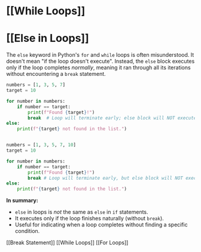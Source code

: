 # [[While Loops]]
# [[Else in Loops]] 
The `else` keyword in Python's `for` and `while` loops is often misunderstood. It doesn't mean "if the loop doesn't execute".  Instead, the `else` block executes only if the loop completes *normally*, meaning it ran through all its iterations without encountering a `break` statement.

```python
numbers = [1, 3, 5, 7]
target = 10

for number in numbers:
    if number == target:
        print(f"Found {target}!")
        break  # Loop will terminate early; else block will NOT execute
else:
    print(f"{target} not found in the list.")


numbers = [1, 3, 5, 7, 10]
target = 10

for number in numbers:
    if number == target:
        print(f"Found {target}!")
        break # Loop will terminate early, but else block will NOT execute
else:
    print(f"{target} not found in the list.")

```

**In summary:**

*   `else` in loops is *not* the same as `else` in `if` statements.
*   It executes only if the loop finishes naturally (without `break`).
*   Useful for indicating when a loop completes without finding a specific condition.


[[Break Statement]]  [[While Loops]] [[For Loops]]
